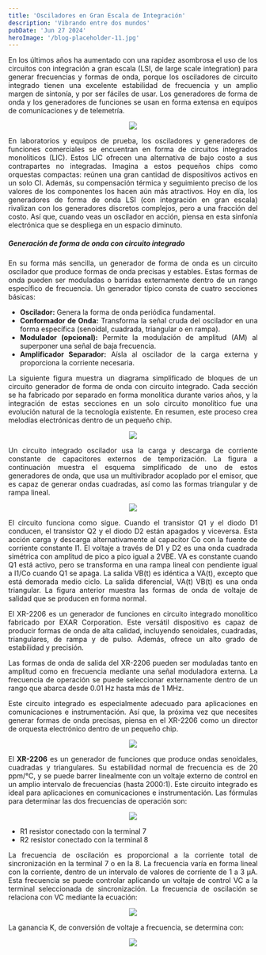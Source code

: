 ```yaml
---
title: 'Osciladores en Gran Escala de Integración'
description: 'Vibrando entre dos mundos'
pubDate: 'Jun 27 2024'
heroImage: '/blog-placeholder-11.jpg'
---
```


<div style="text-align: justify;">
    <p>
        En los últimos años ha aumentado con una rapidez asombrosa el uso de los circuitos con integración a gran escala (LSI, de large scale integration) para generar frecuencias y formas de onda, porque los osciladores de circuito integrado tienen una excelente estabilidad de frecuencia y un amplio margen de sintonía, y por ser fáciles de usar. Los generadores de forma de onda y los generadores de funciones se usan en forma extensa en equipos de comunicaciones y de telemetría.
    </p>
    <div style="display: flex; justify-content: center;">
        <img src="/circuito-1.png"/>
    </div>
    <p>
        En laboratorios y equipos de prueba, los osciladores y generadores de funciones comerciales se encuentran en forma de circuitos integrados monolíticos (LIC). Estos LIC ofrecen una alternativa de bajo costo a sus contrapartes no integradas. Imagina a estos pequeños chips como orquestas compactas: reúnen una gran cantidad de dispositivos activos en un solo CI. Además, su compensación térmica y seguimiento preciso de los valores de los componentes los hacen aún más atractivos. Hoy en día, los generadores de forma de onda LSI (con integración en gran escala) rivalizan con los generadores discretos complejos, pero a una fracción del costo. Así que, cuando veas un oscilador en acción, piensa en esta sinfonía electrónica que se despliega en un espacio diminuto.
    </p>
    <h5>Generación de forma de onda con circuito integrado</h5>
    <p>
        En su forma más sencilla, un generador de forma de onda es un circuito oscilador que produce formas de onda precisas y estables. Estas formas de onda pueden ser moduladas o barridas externamente dentro de un rango específico de frecuencia. Un generador típico consta de cuatro secciones básicas:
    </p>
    <ul>
        <li><b>Oscilador:</b> Genera la forma de onda periódica fundamental.</li>
        <li><b>Conformador de Onda:</b> Transforma la señal cruda del oscilador en una forma específica (senoidal, cuadrada, triangular o en rampa).</li>
        <li><b>Modulador (opcional):</b> Permite la modulación de amplitud (AM) al superponer una señal de baja frecuencia.</li>
        <li><b>Amplificador Separador:</b> Aísla al oscilador de la carga externa y proporciona la corriente necesaria.</li>
    </ul>
    <p>
        La siguiente figura muestra un diagrama simplificado de bloques de un circuito generador de forma de onda con circuito integrado. Cada sección se ha fabricado por separado en forma monolítica durante varios años, y la integración de estas secciones en un solo circuito monolítico fue una evolución natural de la tecnología existente. En resumen, este proceso crea melodías electrónicas dentro de un pequeño chip.
    </p>
    <div style="display: flex; justify-content: center;">
        <img src="/circuito-2.png"/>
    </div>
    <p>
        Un circuito integrado oscilador usa la carga y descarga de corriente constante de capacitores externos de temporización. La figura a continuación muestra el esquema simplificado de uno de estos generadores de onda, que usa un multivibrador acoplado por el emisor, que es capaz de generar ondas cuadradas, así como las formas triangular y de rampa lineal.
    </p>
    <div style="display: flex; justify-content: center;">
        <img src="/circuito-3.png"/>
    </div>
    <p> 
        El circuito funciona como sigue. Cuando el transistor Q1 y el diodo D1 conducen, el transistor Q2 y el diodo D2 están apagados y viceversa. Esta acción carga y descarga alternativamente al capacitor Co con la fuente de corriente constante I1. El voltaje a través de D1 y D2 es una onda cuadrada simétrica con amplitud de pico a pico igual a 2VBE. VA es constante cuando Q1 está activo, pero se transforma en una rampa lineal con pendiente igual a I1/Co cuando Q1 se apaga. La salida VB(t) es idéntica a VA(t), excepto que está demorada medio ciclo. La salida diferencial, VA(t) VB(t) es una onda triangular. La figura anterior muestra las formas de onda de voltaje de salidad que se producen en forma normal.
    </p>
    <p>
        El XR-2206 es un generador de funciones en circuito integrado monolítico fabricado por EXAR Corporation. Este versátil dispositivo es capaz de producir formas de onda de alta calidad, incluyendo senoidales, cuadradas, triangulares, de rampa y de pulso. Además, ofrece un alto grado de estabilidad y precisión.
    </p>
    <p>
        Las formas de onda de salida del XR-2206 pueden ser moduladas tanto en amplitud como en frecuencia mediante una señal moduladora externa. La frecuencia de operación se puede seleccionar externamente dentro de un rango que abarca desde 0.01 Hz hasta más de 1 MHz.
    </p>
    <p>
        Este circuito integrado es especialmente adecuado para aplicaciones en comunicaciones e instrumentación. Así que, la próxima vez que necesites generar formas de onda precisas, piensa en el XR-2206 como un director de orquesta electrónico dentro de un pequeño chip.
    </p>
     <div style="display: flex; justify-content: center;">
        <img src="/circuito-4.png"/>
    </div>
    <p>
        El <b>XR-2206</b> es un generador de funciones que produce ondas senoidales, cuadradas y triangulares. Su estabilidad normal de frecuencia es de 20 ppm/°C, y se puede barrer linealmente con un voltaje externo de control en un amplio intervalo de frecuencias (hasta 2000:1). Este circuito integrado es ideal para aplicaciones en comunicaciones e instrumentación. Las fórmulas para determinar las dos frecuencias de operación son:
    </p>
    <div style="display: flex; justify-content: center;">
        <img src="/ecuaciones-4.png"/>
    </div>
    <ul>
        <li>R1 resistor conectado con la terminal 7</li>
        <li>R2 resistor conectado con la terminal 8</li>
    </ul>
    <p>
        La frecuencia de oscilación es proporcional a la corriente total de sincronización en la terminal 7 o en la 8. La frecuencia varía en forma lineal con la corriente, dentro de un intervalo de valores de corriente de 1 a 3 µA. Esta frecuencia se puede controlar aplicando un voltaje de control VC a la terminal seleccionada de sincronización. La frecuencia de oscilación se relaciona con VC mediante la ecuación:
    </p>
    <div style="display: flex; justify-content: center;">
        <img src="/ecuaciones-5.png"/>
    </div>
    <p>
        La ganancia K, de conversión de voltaje a frecuencia, se determina con:
    </p>
    <div style="display: flex; justify-content: center;">
        <img src="/ecuaciones-6.png"/>
    </div>
</div>

